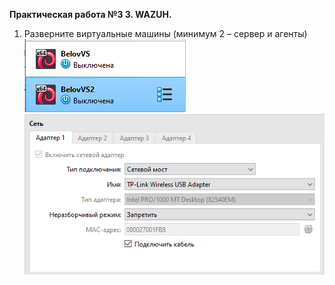 **Практическая работа №З 3. WAZUH.**

1) Разверните виртуальные машины (минимум 2 – сервер и агенты)
![Image alt](https://github.com/V0vochka/SSSL/blob/main/praktika3/images/1.png)
![Image alt](https://github.com/V0vochka/SSSL/blob/main/praktika3/images/2.png)
